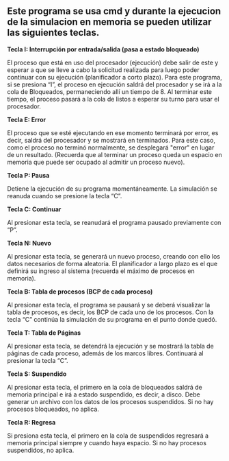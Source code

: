 ## Este programa se usa cmd y durante la ejecucion de la simulacion en memoria se pueden utilizar las siguientes teclas.

**Tecla I: Interrupción por entrada/salida (pasa a estado bloqueado)**

El proceso que está en uso del procesador (ejecución) debe salir de este y esperar a que se lleve a cabo la solicitud realizada para luego poder continuar con su ejecución (planificador a corto plazo). Para este programa, si se presiona “I”, el proceso en ejecución saldrá del procesador y se irá a la cola de Bloqueados, permaneciendo allí un tiempo de 8. Al terminar este tiempo, el proceso pasará a la cola de listos a esperar su turno para usar el procesador.

**Tecla E: Error**

El proceso que se esté ejecutando en ese momento terminará por error, es decir, saldrá del procesador y se mostrará en terminados. Para este caso, como el proceso no terminó normalmente, se desplegará "error" en lugar de un resultado. (Recuerda que al terminar un proceso queda un espacio en memoria que puede ser ocupado al admitir un proceso nuevo).

**Tecla P: Pausa**

Detiene la ejecución de su programa momentáneamente. La simulación se reanuda cuando se presione la tecla “C”.

**Tecla C: Continuar**

Al presionar esta tecla, se reanudará el programa pausado previamente con “P”.

**Tecla N: Nuevo**

Al presionar esta tecla, se generará un nuevo proceso, creando con ello los datos necesarios de forma aleatoria. El planificador a largo plazo es el que definirá su ingreso al sistema (recuerda el máximo de procesos en memoria).

**Tecla B: Tabla de procesos (BCP de cada proceso)**

Al presionar esta tecla, el programa se pausará y se deberá visualizar la tabla de procesos, es decir, los BCP de cada uno de los procesos. Con la tecla “C” continúa la simulación de su programa en el punto donde quedó.

**Tecla T: Tabla de Páginas**

Al presionar esta tecla, se detendrá la ejecución y se mostrará la tabla de páginas de cada proceso, además de los marcos libres. Continuará al presionar la tecla “C”.

**Tecla S: Suspendido**

Al presionar esta tecla, el primero en la cola de bloqueados saldrá de memoria principal e irá a estado suspendido, es decir, a disco. Debe generar un archivo con los datos de los procesos suspendidos. Si no hay procesos bloqueados, no aplica.

**Tecla R: Regresa**

Si presiona esta tecla, el primero en la cola de suspendidos regresará a memoria principal siempre y cuando haya espacio. Si no hay procesos suspendidos, no aplica.
